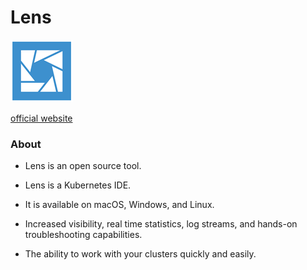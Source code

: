 # Lens
![lens](../images/lens.png)

[official website](https://k8slens.dev/)

### About

- Lens is an open source tool.

- Lens is a Kubernetes IDE. 
- It is available on macOS, Windows, and Linux. 

- Increased visibility, real time statistics, log streams, and hands-on troubleshooting capabilities.

- The ability to work with your clusters quickly and easily.

